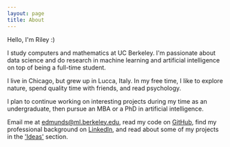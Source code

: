 ```yaml
---
layout: page
title: About
---
```


Hello, I'm Riley :)

I study computers and mathematics at UC Berkeley. I'm passionate about data science and do research in machine learning and artificial intelligence on top of being a full-time student.

I live in Chicago, but grew up in Lucca, Italy. In my free time, I like to explore nature, spend quality time with friends, and read psychology.

I plan to continue working on interesting projects during my time as an undergraduate, then pursue an MBA or a PhD in artificial intelligence.

Email me at [edmunds@ml.berkeley.edu](mailto:edmunds@ml.berkeley.edu), read my code on [GitHub](http://github.com/rileyedmunds), find my professional background on [LinkedIn](http://uk.linkedin.com/in/rileyedmunds), and read about some of my projects in the ['Ideas'](http://rileyedmunds.com/) section.
